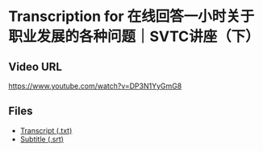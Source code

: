 # Transcription for 在线回答一小时关于职业发展的各种问题｜SVTC讲座（下）
## Video URL
https://www.youtube.com/watch?v=DP3N1YyGmG8
 
## Files
- [Transcript (.txt)](./transcript.txt)
- [Subtitle (.srt)](./transcript.srt)
